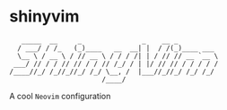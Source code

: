 # shinyvim

       _____  __     _               _    __ _          
      / ___/ / /_   (_)____   __  __| |  / /(_)____ ___ 
      \__ \ / __ \ / // __ \ / / / /| | / // // __ `__ \
     ___/ // / / // // / / // /_/ / | |/ // // / / / / /
    /____//_/ /_//_//_/ /_/ \__, /  |___//_//_/ /_/ /_/ 
                           /____/                       
A cool `Neovim` configuration
